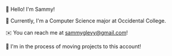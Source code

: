 🦝 Hello! I'm Sammy! 

🐅 Currently, I'm a Computer Science major at Occidental College.

✉️ You can reach me at sammyglevy@gmail.com!

🦑 I'm in the process of moving projects to this account!

<!---
slevy14/slevy14 is a ✨ special ✨ repository because its `README.md` (this file) appears on your GitHub profile.
You can click the Preview link to take a look at your changes.
--->

